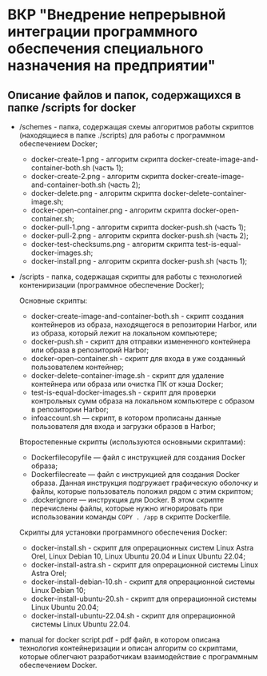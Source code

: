 # ВКР "Внедрение непрерывной интеграции программного обеспечения специального назначения на предприятии"

## Описание файлов и папок, содержащихся в папке /scripts for docker

* /schemes - папка, содержащая схемы алгоритмов работы скриптов (находящиеся в папке ./scripts) для работы с программном обеспечением Docker;
  * docker-create-1.png - алгоритм скрипта docker-create-image-and-container-both.sh (часть 1);
  * docker-create-2.png - алгоритм скрипта docker-create-image-and-container-both.sh (часть 2);
  * docker-delete.png  - алгоритм скрипта docker-delete-container-image.sh;
  * docker-open-container.png  - алгоритм скрипта docker-open-container.sh;
  * docker-pull-1.png  - алгоритм скрипта docker-push.sh (часть 1);
  * docker-pull-2.png  - алгоритм скрипта docker-push.sh (часть 2);
  * docker-test-checksums.png  - алгоритм скрипта test-is-equal-docker-images.sh;
  * docker-install.png  - алгоритм скрипта docker-push.sh (часть 1);

* /scripts - папка, содержащая скрипты для работы с технологией контениризации (программное обеспечение Docker);

  Основные скрипты:
  * docker-create-image-and-container-both.sh - скрипт создания контейнеров из образа, находящегося в репозитории Harbor, или из образа, который лежит на локальном компьютере;
  * docker-push.sh - скрипт для отправки измененного контейнера или образа в репозиторий Harbor;
  * docker-open-container.sh - скрипт для входа в уже созданный пользователем контейнер;
  * docker-delete-container-image.sh - скрипт для удаление контейнера или образа или очистка ПК от кэша Docker;
  * test-is-equal-docker-images.sh - скрипт для проверки контрольных сумм образа на локальном компьютере с образом в репозитории Harbor;
  * info­account.sh — скрипт, в котором прописаны данные пользователя для входа и загрузки образов в Harbor;
  
  Второстепенные скрипты (используются основными скриптами):
  * Dockerfile­copy­file — файл с инструкцией для создания Docker образа;
  * Dockerfile­create — файл с инструкцией для создания Docker образа. Данная инструкция подгружает графическую оболочку и файлы, которые пользователь положил рядом с этим скриптом;
  * .dockerignore — инструкция для Docker. В этом скрипте перечислены файлы, которые нужно игнорировать при использовании команды ```COPY . /app``` в скрипте Dockerfile.
  
  Скрипты для установки программного обеспечения Docker:
  * docker-install.sh - скрипт для опрерационных систем Linux Astra Orel, Linux Debian 10, Linux Ubuntu 20.04 и Linux Ubuntu 22.04;
  * docker-install-astra.sh - скрипт для опрерационной системы Linux Astra Orel;
  * docker-install-debian-10.sh  - скрипт для опрерационной системы Linux Debian 10;
  * docker-install-ubuntu-20.sh  - скрипт для опрерационной системы Linux Ubuntu 20.04;
  * docker-install-ubuntu-22.04.sh - скрипт для опрерационной системы Linux Ubuntu 22.04.
  
* manual for docker script.pdf - pdf файл, в котором описана технология контейнеризации и описан алгоритм со скриптами, которые облегчают разработчикам взаимодействие с программным обеспечением Docker.
